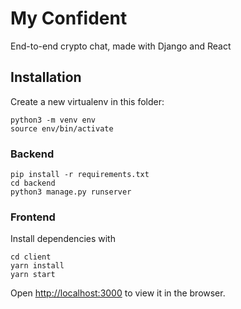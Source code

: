 # My Confident

End-to-end crypto chat, made with Django and React

## Installation

Create a new virtualenv in this folder:
```
python3 -m venv env
source env/bin/activate
```

### Backend
```
pip install -r requirements.txt
cd backend
python3 manage.py runserver
```

### Frontend

Install dependencies with
```
cd client
yarn install
yarn start
```

Open [http://localhost:3000](http://localhost:3000) to view it in the browser.
